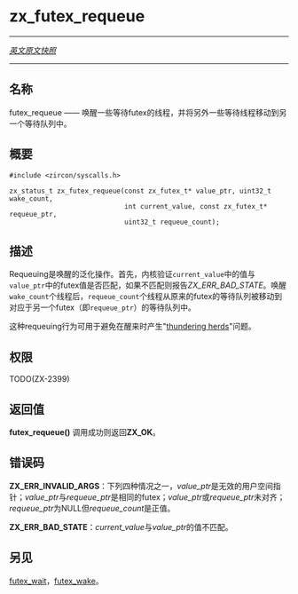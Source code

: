 # zx_futex_requeue
---

[*英文原文快照*](https://github.com/fuchsia-mirror/zircon/blob/9b1d42b6f62ed4a4fe443eb03e020c74abcc8875/docs/syscalls/futex_requeue.md)

---
<!-- ## NAME -->
## 名称

<!-- futex_requeue - Wake some number of threads waiting on a futex, and
move more waiters to another wait queue. -->
futex_requeue —— 唤醒一些等待futex的线程，并将另外一些等待线程移动到另一个等待队列中。

<!-- ## SYNOPSIS -->
## 概要

```
#include <zircon/syscalls.h>

zx_status_t zx_futex_requeue(const zx_futex_t* value_ptr, uint32_t wake_count,
                             int current_value, const zx_futex_t* requeue_ptr,
                             uint32_t requeue_count);
```

<!-- ## DESCRIPTION -->
## 描述

<!-- Requeuing is a generalization of waking. First, the kernel verifies
that the value in `current_value` matches the value of the futex at
`value_ptr`, and if not reports *ZX_ERR_BAD_STATE*. After waking `wake_count`
threads, `requeue_count` threads are moved from the original futex's
wait queue to the wait queue corresponding to `requeue_ptr`, another
futex. -->
Requeuing是唤醒的泛化操作。首先，内核验证`current_value`中的值与`value_ptr`中的futex值是否匹配，如果不匹配则报告*ZX_ERR_BAD_STATE*。唤醒`wake_count`个线程后，`requeue_count`个线程从原来的futex的等待队列被移动到对应于另一个futex（即`requeue_ptr`）的等待队列中。

<!-- This requeueing behavior may be used to avoid thundering herds on wake. -->
这种requeuing行为可用于避免在醒来时产生"[thundering herds](https://en.wikipedia.org/wiki/Thundering_herd_problem)"问题。

<!-- ## RIGHTS -->
## 权限

TODO(ZX-2399)

<!-- ## RETURN VALUE -->
## 返回值

<!-- **futex_requeue**() returns **ZX_OK** on success. -->
**futex_requeue()** 调用成功则返回**ZX_OK**。

<!-- ## ERRORS -->
## 错误码

<!-- **ZX_ERR_INVALID_ARGS**  *value_ptr* isn't a valid userspace pointer, or
*value_ptr* is the same futex as *requeue_ptr*, or
*value_ptr* or *requeue_ptr* is not aligned, or
*requeue_ptr* is NULL but *requeue_count* is positive. -->
**ZX_ERR_INVALID_ARGS**：下列四种情况之一，*value_ptr*是无效的用户空间指针；*value_ptr*与*requeue_ptr*是相同的futex；*value_ptr*或*requeue_ptr*未对齐；*requeue_ptr*为NULL但*requeue_count*是正值。

<!-- **ZX_ERR_BAD_STATE**  *current_value* does not match the value at *value_ptr*. -->
**ZX_ERR_BAD_STATE**：*current_value*与*value_ptr*的值不匹配。

<!-- ## SEE ALSO -->
## 另见

<!-- [futex_wait](futex_wait.md),
[futex_wake](futex_wake.md). -->
[futex_wait](futex_wait.md)，[futex_wake](futex_wake.md)。